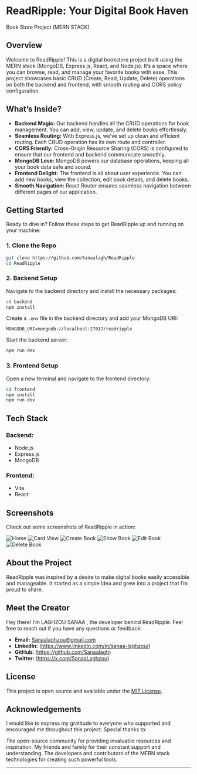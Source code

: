 
# ReadRipple: Your Digital Book Haven
Book Store Project (MERN STACK)
## Overview

Welcome to ReadRipple! This is a digital bookstore project built using the MERN stack (MongoDB, Express.js, React, and Node.js). It’s a space where you can browse, read, and manage your favorite books with ease. This project showcases basic CRUD (Create, Read, Update, Delete) operations on both the backend and frontend, with smooth routing and CORS policy configuration.

## What’s Inside?

- **Backend Magic:** Our backend handles all the CRUD operations for book management. You can add, view, update, and delete books effortlessly.
- **Seamless Routing:** With Express.js, we’ve set up clean and efficient routing. Each CRUD operation has its own route and controller.
- **CORS Friendly:** Cross-Origin Resource Sharing (CORS) is configured to ensure that our frontend and backend communicate smoothly.
- **MongoDB Love:** MongoDB powers our database operations, keeping all your book data safe and sound.
- **Frontend Delight:** The frontend is all about user experience. You can add new books, view the collection, edit book details, and delete books.
- **Smooth Navigation:** React Router ensures seamless navigation between different pages of our application.

## Getting Started

Ready to dive in? Follow these steps to get ReadRipple up and running on your machine:

### 1. Clone the Repo

```bash
git clone https://github.com/Sanaalagh/ReadRipple
cd ReadRipple
```

### 2. Backend Setup

Navigate to the backend directory and install the necessary packages:

```bash
cd backend
npm install
```

Create a `.env` file in the backend directory and add your MongoDB URI:

```env
MONGODB_URI=mongodb://localhost:27017/readripple
```

Start the backend server:

```bash
npm run dev
```

### 3. Frontend Setup

Open a new terminal and navigate to the frontend directory:

```bash
cd frontend
npm install
npm run dev
```

## Tech Stack

### Backend:
- Node.js
- Express.js
- MongoDB

### Frontend:
- Vite
- React

## Screenshots

Check out some screenshots of ReadRipple in action:

![Home](image.png)
![Card View](image-1.png)
![Create Book](image-2.png)
![Show Book](image-3.png)
![Edit Book](image-4.png)
![Delete Book](image-5.png)

## About the Project

ReadRipple was inspired by a desire to make digital books easily accessible and manageable. It started as a simple idea and grew into a project that I’m proud to share.

## Meet the Creator

Hey there! I’m LAGHZOU SANAA , the developer behind ReadRipple. Feel free to reach out if you have any questions or feedback:

- **Email:** Sanaalaghzou@gmail.com
- **LinkedIn:** (https://www.linkedin.com/in/sanaa-laghzou/)
- **GitHub:** (https://github.com/Sanaalagh)
- **Twitter:** (https://x.com/SanaaLaghzou)

## License

This project is open source and available under the [MIT License](LICENSE).

## Acknowledgements

I would like to express my gratitude to everyone who supported and encouraged me throughout this project. Special thanks to:

The open-source community for providing invaluable resources and inspiration.
My friends and family for their constant support and understanding.
The developers and contributors of the MERN stack technologies for creating such powerful tools.

---

